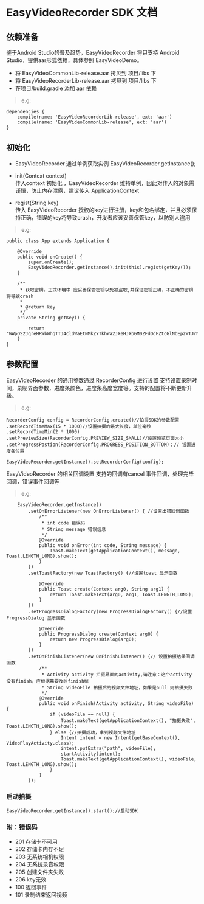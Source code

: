 # EasyVideoRecorder SDK 文档 

## 依赖准备
鉴于Android Studio的普及趋势，EasyVideoRecorder 将只支持 Android Studio，提供aar形式依赖，具体参照 EasyVideoDemo。

* 将 EasyVideoCommonLib-release.aar 拷贝到 项目/libs 下
* 将 EasyVideoRecorderLib-release.aar 拷贝到 项目/libs 下
* 在项目/build.gradle 添加 aar 依赖 

> e.g:

  	dependencies {
	    compile(name: 'EasyVideoRecorderLib-release', ext: 'aar')
	    compile(name: 'EasyVideoCommonLib-release', ext: 'aar')
	}

## 初始化 
* EasyVideoRecorder 通过单例获取实例 EasyVideoRecorder.getInstance();
* init(Context context)  
传入context 初始化 ，EasyVideoRecorder 维持单例，因此对传入的对象需谨慎，防止内存泄露，建议传入 ApplicationContext

* regist(String key)   
传入 EasyVideoRecorder 授权的key进行注册，key和包名绑定，并且必须保持正确，错误的key将导致crash，开发者应该妥善保管key，以防别人盗用

> e.g:
   
	public class App extends Application {

		@Override
		public void onCreate() {
			super.onCreate();
			EasyVideoRecorder.getInstance().init(this).regist(getKey());
		}
	
		/**
		 * 获取密钥，正式环境中 应妥善保管密钥以免被盗取,并保证密钥正确，不正确的密钥将导致crash
		 * 
		 * @return key
		 */
		private String getKey() {
 
			return "WWpOS2JqreHRWbWhqTTJ4cldWaEtNMkZYTkhWa2JXeHJXbGM0ZFdOdFZtcGlNbEpzWTJrMWExcFhNWFpSUkVVd1RucFZlVTVVUlhsTlJFSkJUVkZUTw7i";
		}
	}

## 参数配置 
		    
EasyVideoRecorder 的通用参数通过 RecorderConfig 进行设置 支持设置录制时间，录制界面参数，进度条颜色，进度条高度宽度等。支持的配置将不断更新升级。

> e.g:

	RecorderConfig config = RecorderConfig.create()//拍摄SDK的参数配置
	.setRecordTimeMax(15 * 1000)//设置拍摄的最大长度，单位毫秒
	.setRecordTimeMin(2 * 1000)
	.setPreviewSize(RecorderConfig.PREVIEW_SIZE_SMALL)//设置预览页面大小
	.setProgressPostion(RecorderConfig.PROGRESS_POSITION_BOTTOM)；// 设置进度条位置

	EasyVideoRecorder.getInstance().setRecorderConfig(config);


EasyVideoRecorder 的相关回调设置 支持的回调有cancel 事件回调，处理完毕回调，错误事件回调等

> e.g:
		
		EasyVideoRecorder.getInstance()
			.setOnErrorListener(new OnErrorListener() { //设置出错回调函数 
				/**
				 * int code 错误码
				 * String message 错误信息
				 */
				@Override
				public void onError(int code, String message) {
					Toast.makeText(getApplicationContext(), message, Toast.LENGTH_LONG).show();
				}
			})
			.setToastFactory(new ToastFactory() {//设置toast 显示函数  
	
				@Override
				public Toast create(Context arg0, String arg1) {
					return Toast.makeText(arg0, arg1, Toast.LENGTH_LONG);
				}
			})
			.setProgressDialogFactory(new ProgressDialogFactory() {//设置ProgressDialog 显示函数  
	
				@Override
				public ProgressDialog create(Context arg0) {
					return new ProgressDialog(arg0);
				}
			})
			.setOnFinishListener(new OnFinishListener() {// 设置拍摄结果回调函数
				/**
				 * Activity activity 拍摄界面的activity,请注意：这个activity 没有finish，应根据需要及时finish掉
				 * String videoFile 拍摄后的视频文件地址，如果是null 则拍摄失败
				 */
				@Override
				public void onFinish(Activity activity, String videoFile) {
					if (videoFile == null) {
						Toast.makeText(getApplicationContext(), "拍摄失败", Toast.LENGTH_LONG).show();
					} else {//拍摄成功，拿到视频文件地址
						Intent intent = new Intent(getBaseContext(), VideoPlayActivity.class);
						intent.putExtra("path", videoFile);
						startActivity(intent);
						Toast.makeText(getApplicationContext(), videoFile, Toast.LENGTH_LONG).show();
					}
				}
			});


### 启动拍摄

	EasyVideoRecorder.getInstance().start();//启动SDK

### 附：错误码

* 201 存储卡不可用
* 202 存储卡内存不足
* 203 无系统相机权限
* 204 无系统录音权限
* 205 创建文件夹失败
* 206 key无效
* 100 返回事件
* 101 录制结束返回视频

